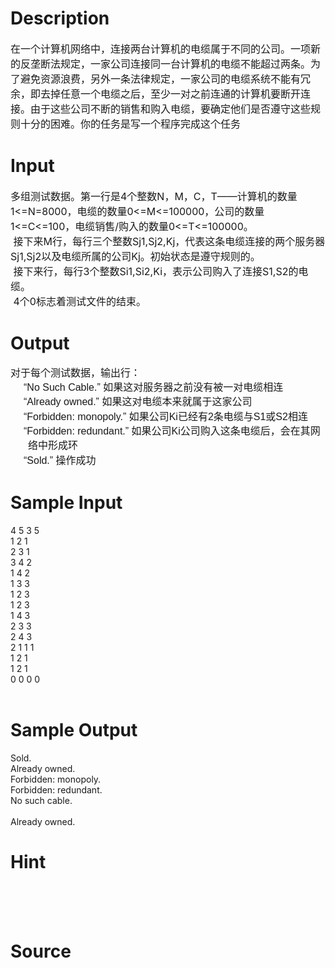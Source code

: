 
# Description

<div class="content"><div align="left"><span style="font-size: medium">在一个计算机网络中，连接两台计算机的电缆属于不同的公司。一项新的反垄断法规定，一家公司连接同一台计算机的电缆不能超过两条。为了避免资源浪费，另外一条法律规定，一家公司的电缆系统不能有冗余，即去掉任意一个电缆之后，至少一对之前连通的计算机要断开连接。由于这些公司不断的销售和购入电缆，要确定他们是否遵守这些规则十分的困难。你的任务是写一个程序完成这个任务</span></div></div>

# Input

<div class="content"><div align="left"><span style="font-size: medium">多组测试数据。第一行是4个整数N，M，C，T——计算机的数量1&lt;=N=8000，电缆的数量0&lt;=M&lt;=100000，公司的数量1&lt;=C&lt;=100，电缆销售/购入的数量0&lt;=T&lt;=100000。</span></div>
<div align="left"><span style="font-size: medium"> </span><span style="font-size: medium">接下来M行，每行三个整数Sj1,Sj2,Kj，代表这条电缆连接的两个服务器Sj1,Sj2以及电缆所属的公司Kj。初始状态是遵守规则的。</span></div>
<div align="left"><span style="font-size: medium"> </span><span style="font-size: medium">接下来行，每行3个整数Si1,Si2,Ki，表示公司购入了连接S1,S2的电缆。</span></div>
<div align="left"><span style="font-size: medium"> </span><span style="font-size: medium">4个0标志着测试文件的结束。</span></div></div>

# Output

<div class="content"><div align="left">
<div align="left" style="font-family: Helvetica, &#39;Microsoft Yahei&#39;, verdana; font-size: 14px; line-height: 23.3240013122559px;"><span style="font-size: medium;">对于每个测试数据，输出行：</span></div>
<div align="left" style="font-family: Helvetica, &#39;Microsoft Yahei&#39;, verdana; font-size: 14px; line-height: 23.3240013122559px; margin: 0cm 0cm 0pt 21pt; text-indent: -21pt;"><span style="font-size: medium;"><span style="font-stretch: normal; font-size: 7pt; line-height: normal; font-family: &#39;Times New Roman&#39;;">         </span>“No Such Cable.” 如果这对服务器之前没有被一对电缆相连</span></div>
<div align="left" style="font-family: Helvetica, &#39;Microsoft Yahei&#39;, verdana; font-size: 14px; line-height: 23.3240013122559px; margin: 0cm 0cm 0pt 21pt; text-indent: -21pt;"><span style="font-size: medium;"><span style="font-stretch: normal; font-size: 7pt; line-height: normal; font-family: &#39;Times New Roman&#39;;">         </span>“Already owned.” 如果这对电缆本来就属于这家公司</span></div>
<div align="left" style="font-family: Helvetica, &#39;Microsoft Yahei&#39;, verdana; font-size: 14px; line-height: 23.3240013122559px; margin: 0cm 0cm 0pt 21pt; text-indent: -21pt;"><span style="font-size: medium;"><span style="font-stretch: normal; font-size: 7pt; line-height: normal; font-family: &#39;Times New Roman&#39;;">         </span>“Forbidden: monopoly.” 如果公司Ki已经有2条电缆与S1或S2相连</span></div>
<div align="left" style="font-family: Helvetica, &#39;Microsoft Yahei&#39;, verdana; font-size: 14px; line-height: 23.3240013122559px; margin: 0cm 0cm 0pt 21pt; text-indent: -21pt;"><span style="font-size: medium;"><span style="font-stretch: normal; font-size: 7pt; line-height: normal; font-family: &#39;Times New Roman&#39;;">         </span>“Forbidden: redundant.” 如果公司Ki公司购入这条电缆后，会在其网络中形成环</span></div>
<div align="left" style="font-family: Helvetica, &#39;Microsoft Yahei&#39;, verdana; font-size: 14px; line-height: 23.3240013122559px; margin: 0cm 0cm 0pt 21pt; text-indent: -21pt;"><span style="font-size: medium;"><span style="font-stretch: normal; font-size: 7pt; line-height: normal; font-family: &#39;Times New Roman&#39;;">         </span>“Sold.” 操作成功</span></div>
</div></div>

# Sample Input

<div class="content"><span class="sampledata">4 5 3 5<br/>
1 2 1<br/>
2 3 1<br/>
3 4 2<br/>
1 4 2<br/>
1 3 3<br/>
1 2 3<br/>
1 2 3<br/>
1 4 3<br/>
2 3 3<br/>
2 4 3<br/>
2 1 1 1<br/>
1 2 1<br/>
1 2 1<br/>
0 0 0 0<br/>
 <br/>
</span></div>

# Sample Output

<div class="content"><span class="sampledata">Sold.<br/>
Already owned.<br/>
Forbidden: monopoly.<br/>
Forbidden: redundant.<br/>
No such cable.<br/>
 <br/>
Already owned.</span></div>

# Hint

<div class="content"><p></p><p><br/><br/>
        </p><p></p></div>

# Source

<div class="content"><p><a href="problemset.php?search="></a></p></div>

